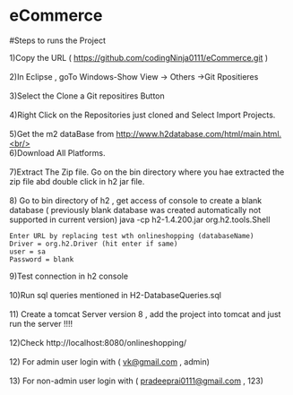 # eCommerce

#Steps to runs the Project

1)Copy the URL ( https://github.com/codingNinja0111/eCommerce.git )<br/><br/>
2)In Eclipse , goTo Windows-Show View -> Others ->Git Rpositieres<br/><br/>
3)Select the Clone a Git repositires Button<br/><br/>
4)Right Click on the Repositories just cloned and Select Import Projects.<br/><br/>
5)Get the m2 dataBase from http://www.h2database.com/html/main.html.<br/><br/>
6)Download All Platforms.<br/><br/>
7)Extract The Zip file. Go on the bin directory where you hae extracted the zip file abd double click in h2 jar file.<br/><br/>
8) Go to bin directory of h2 , get access of console to create a blank database ( previously blank database was created automatically not supported in current version)
	java -cp h2-1.4.200.jar org.h2.tools.Shell
	
	Enter URL by replacing test wth onlineshopping (databaseName)
	Driver = org.h2.Driver (hit enter if same)
	user = sa
	Password = blank
9)Test connection in h2 console <br/><br/>
10)Run sql queries mentioned in H2-DatabaseQueries.sql <br/><br/>
11)	Create a tomcat Server version 8 , add the project into tomcat and just run the server !!!!<br/><br/>
12)Check http://localhost:8080/onlineshopping/<br/><br/>
12) For admin user login with (	vk@gmail.com , admin)<br/><br/>
13) For non-admin user login with (		pradeeprai0111@gmail.com , 123)<br/><br/>

